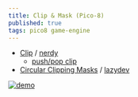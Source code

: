 ```yaml
---
title: Clip & Mask (Pico-8)
published: true
tags: pico8 game-engine
---
```

- [Clip](http://pico8wiki.com/index.php?title=Clip) / [nerdy](https://nerdyteachers.com/PICO-8/Guide/?CLIP)
	- [push/pop clip](https://chatgpt.com/share/68dfb936-069c-800d-8c9a-80a947939afb)
- [Circular Clipping Masks](https://www.lexaloffle.com/bbs/?tid=46286) / [lazydev](https://www.youtube.com/watch?v=435tL1chJhI)

[![demo](https://www.lexaloffle.com/media/16423/method4%20p8_0.gif)](https://www.lexaloffle.com/bbs/?tid=46286)
